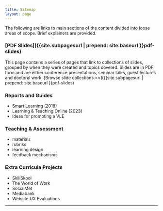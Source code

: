 ```yaml
---
title: Sitemap
layout: page
---
```



The following are links to main sections of the content divided into loose areas of scope. Brief explainers are provided. 

### [PDF Slides]({{site.subpagesurl | prepend: site.baseurl }}pdf-slides) 
This page contains a series of pages that link to collections of slides, grouped by when they were created and topics covered. Slides are in PDF form and are either conference presentations, seminar talks, guest lectures and doctoral work. [Browse slide collections >>]({{site.subpagesurl | prepend: site.baseurl }}pdf-slides) 


### Reports and Guides

- Smart Learning (2018)
- Learning & Teaching Online (2023)
- ideas for promoting a VLE


### Teaching & Assessment 

- materials
- rubriks
- learning design
- feedback mechanisms 

### Extra Curricula Projects

- SkillSkool
- The World of Work
- SocialMet
- Mediabank
- Website UX Evaluations






---